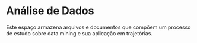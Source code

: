 # Análise de Dados

Este espaço armazena arquivos e documentos que compõem um processo de estudo sobre data mining e sua aplicação em trajetórias.
